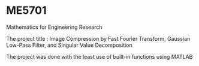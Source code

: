 # ME5701
Mathematics for Engineering Research

The project title : Image Compression by Fast Fourier Transform, Gaussian Low-Pass Filter, and Singular Value Decomposition

The project was done with the least use of built-in functions using MATLAB
